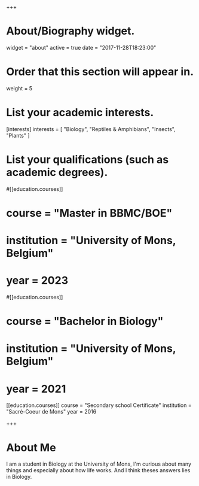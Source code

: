 +++
# About/Biography widget.
widget = "about"
active = true
date = "2017-11-28T18:23:00"

# Order that this section will appear in.
weight = 5

# List your academic interests.
[interests]
  interests = [
    "Biology",
    "Reptiles & Amphibians",
    "Insects", 
    "Plants"
  ]

# List your qualifications (such as academic degrees).
#[[education.courses]]
#  course = "Master in BBMC/BOE"
#  institution = "University of Mons, Belgium"
#  year = 2023

#[[education.courses]]
#  course = "Bachelor in Biology"
#  institution = "University of Mons, Belgium"
#  year = 2021

[[education.courses]]
  course = "Secondary school Certificate"
  institution = "Sacré-Coeur de Mons"
  year = 2016

+++

# About Me

I am a student in Biology at the University of Mons, I'm curious about many things and especially about how life works. And I think theses answers lies in Biology.
